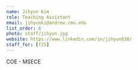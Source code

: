 ```yaml
---
name: Jihyun Kim
role: Teaching Assistant
email: jihyunki@andrew.cmu.edu
list_order: 6
photo: staff/jihyun.jpg
website: https://www.linkedin.com/in/jihyun830/
staff_for: [f25]
---
```

COE - MSECE